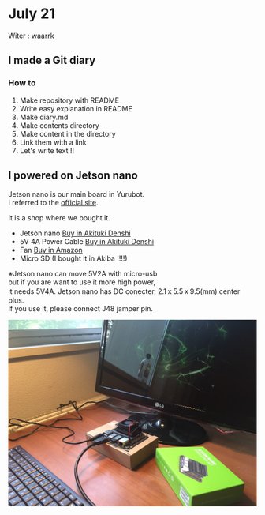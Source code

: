 # July 21
Witer : [waarrk](https://twitter.com/waarrk)

## I made a Git diary
### How to
1. Make repository with README
2. Write easy explanation in README
3. Make diary.md
4. Make contents directory
5. Make content in the directory
6. Link them with a link
7. Let's write text !!

## I powered on Jetson nano
Jetson nano is our main board in Yurubot.  
I referred to the [official site](https://developer.nvidia.com/embedded/learn/get-started-jetson-nano-devkit#intro).

It is a shop where we bought it.
* Jetson nano [Buy in Akituki Denshi](http://akizukidenshi.com/catalog/g/gM-14393/)
* 5V 4A Power Cable [Buy in Akituki Denshi](http://akizukidenshi.com/catalog/g/gM-06238/)
* Fan [Buy in Amazon](https://www.amazon.co.jp/gp/product/B07SDGLZ1H/ref=ppx_yo_dt_b_asin_title_o03_s00?ie=UTF8&psc=1)
* Micro SD (I bought it in Akiba !!!!)

※Jetson nano can move 5V2A with micro-usb  
but if you are want to use it more high power,  
it needs 5V4A. Jetson nano has DC conecter, 2.1ｘ5.5ｘ9.5(mm) center plus.  
If you use it, please connect J48 jamper pin.  

![July21-1](picture/July21-1.jpg)
